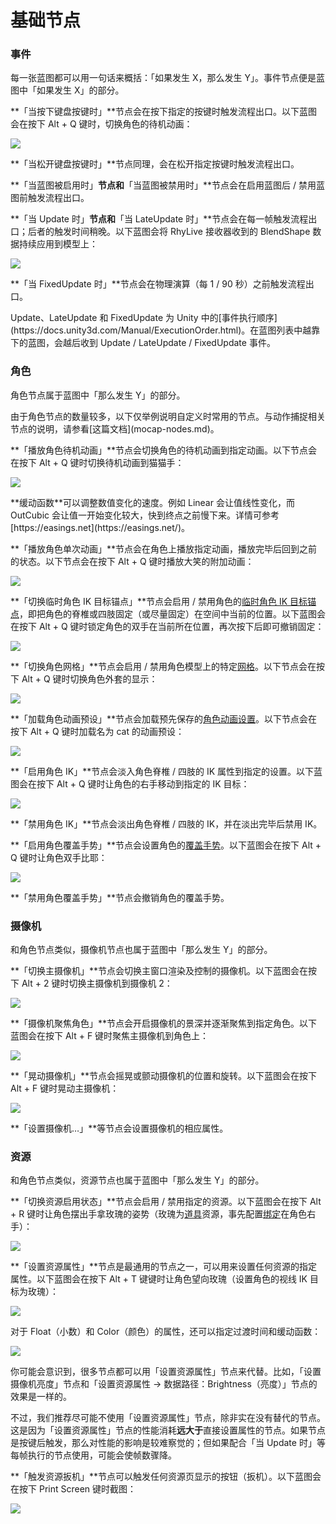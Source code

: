 # 基础节点

### 事件

每一张蓝图都可以用一句话来概括：「如果发生 X，那么发生 Y」。事件节点便是蓝图中「如果发生 X」的部分。

**「当按下键盘按键时」**节点会在按下指定的按键时触发流程出口。以下蓝图会在按下 Alt + Q 键时，切换角色的待机动画：

![](</images/image (3) (3) (1).png>)

**「当松开键盘按键时」**节点同理，会在松开指定按键时触发流程出口。

**「当蓝图被启用时」**节点和**「当蓝图被禁用时」**节点会在启用蓝图后 / 禁用蓝图前触发流程出口。

**「当 Update 时」**节点和**「当 LateUpdate 时」**节点会在每一帧触发流程出口；后者的触发时间稍晚。以下蓝图会将 RhyLive 接收器收到的 BlendShape 数据持续应用到模型上：

![](</images/image (1) (1) (1).png>)

**「当 FixedUpdate 时」**节点会在物理演算（每 1 / 90 秒）之前触发流程出口。

<div className="hint hint-info">
Update、LateUpdate 和 FixedUpdate 为 Unity 中的[事件执行顺序](https://docs.unity3d.com/Manual/ExecutionOrder.html)。在蓝图列表中越靠下的蓝图，会越后收到 Update / LateUpdate / FixedUpdate 事件。
</div>

### 角色

角色节点属于蓝图中「那么发生 Y」的部分。

<div className="hint hint-info">
由于角色节点的数量较多，以下仅举例说明自定义时常用的节点。与动作捕捉相关节点的说明，请参看[这篇文档](mocap-nodes.md)。
</div>

**「播放角色待机动画」**节点会切换角色的待机动画到指定动画。以下节点会在按下 Alt + Q 键时切换待机动画到猫猫手：

![](</images/image (14) (1).png>)

<div className="hint hint-success">
**缓动函数**可以调整数值变化的速度。例如 Linear 会让值线性变化，而 OutCubic 会让值一开始变化较大，快到终点之前慢下来。详情可参考 [https://easings.net](https://easings.net/)。
</div>

**「播放角色单次动画」**节点会在角色上播放指定动画，播放完毕后回到之前的状态。以下节点会在按下 Alt + Q 键时播放大笑的附加动画：

![](</images/image (1) (1) (3).png>)

**「切换临时角色 IK 目标锚点」**节点会启用 / 禁用角色的[临时角色 IK 目标锚点](../assets/character/#shen-ti-ik)，即把角色的脊椎或四肢固定（或尽量固定）在空间中当前的位置。以下蓝图会在按下 Alt + Q 键时锁定角色的双手在当前所在位置，再次按下后即可撤销固定：

****![](</images/image (6) (2) (1).png>)****

**「切换角色网格」**节点会启用 / 禁用角色模型上的特定[网格](../assets/character/#wang-ge)。以下节点会在按下 Alt + Q 键时切换角色外套的显示：

![](</images/image (23) (1).png>)

**「加载角色动画预设」**节点会加载预先保存的[角色动画设置](../assets/character/#dong-hua)。以下节点会在按下 Alt + Q 键时加载名为 cat 的动画预设：

![](</images/image (4) (2).png>)

**「启用角色 IK」**节点会淡入角色脊椎 / 四肢的 IK 属性到指定的设置。以下蓝图会在按下 Alt + Q 键时让角色的右手移动到指定的 IK 目标：

![](</images/image (20) (1).png>)

**「禁用角色 IK」**节点会淡出角色脊椎 / 四肢的 IK，并在淡出完毕后禁用 IK。

**「启用角色覆盖手势」**节点会设置角色的[覆盖手势](../assets/character/#dong-hua)。以下蓝图会在按下 Alt + Q 键时让角色双手比耶：

![](</images/image (5) (1) (1) (1).png>)

**「禁用角色覆盖手势」**节点会撤销角色的覆盖手势。

### 摄像机

和角色节点类似，摄像机节点也属于蓝图中「那么发生 Y」的部分。

**「切换主摄像机」**节点会切换主窗口渲染及控制的摄像机。以下蓝图会在按下 Alt + 2 键时切换主摄像机到摄像机 2：

![](</images/image (2) (2) (1).png>)

**「摄像机聚焦角色」**节点会开启摄像机的景深并逐渐聚焦到指定角色。以下蓝图会在按下 Alt + F 键时聚焦主摄像机到角色上：

![](</images/image (15) (1).png>)

**「晃动摄像机」**节点会摇晃或颤动摄像机的位置和旋转。以下蓝图会在按下 Alt + F 键时晃动主摄像机：

![](</images/image (17) (1).png>)

**「设置摄像机…」**等节点会设置摄像机的相应属性。

### 资源

和角色节点类似，资源节点也属于蓝图中「那么发生 Y」的部分。

**「切换资源启用状态」**节点会启用 / 禁用指定的资源。以下蓝图会在按下 Alt + R 键时让角色摆出手拿玫瑰的姿势（玫瑰为[道具](../assets/prop.md)资源，事先配置[绑定](../assets/prop.md#jiao-se-pei-jian)在角色右手）：

![](</images/image (21) (1).png>)

**「设置资源属性」**节点是最通用的节点之一，可以用来设置任何资源的指定属性。以下蓝图会在按下 Alt + T 键键时让角色望向玫瑰（设置角色的视线 IK 目标为玫瑰）：

![](</images/image (18) (1).png>)

对于 Float（小数）和 Color（颜色）的属性，还可以指定过渡时间和缓动函数：

![](</images/image (10) (2).png>)

<div className="hint hint-warning">
你可能会意识到，很多节点都可以用「设置资源属性」节点来代替。比如，「设置摄像机亮度」节点和「设置资源属性 -> 数据路径：Brightness（亮度）」节点的效果是一样的。

不过，我们推荐尽可能不使用「设置资源属性」节点，除非实在没有替代的节点。这是因为「设置资源属性」节点的性能消耗**远大于**直接设置属性的节点。如果节点是按键后触发，那么对性能的影响是较难察觉的；但如果配合「当 Update 时」等每帧执行的节点使用，可能会使帧数骤降。
</div>

**「触发资源扳机」**节点可以触发任何资源页显示的按钮（扳机）。以下蓝图会在按下 Print Screen 键时截图：

![](</images/image (16) (2).png>)

